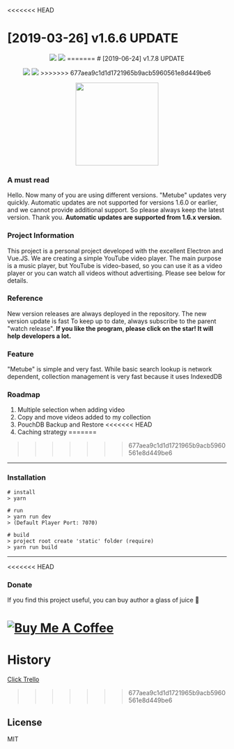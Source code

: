 <<<<<<< HEAD
# [2019-03-26] v1.6.6 UPDATE

<p align="center">
  <img src="https://i.imgur.com/URxMOdv.png" />
  <img src="https://i.imgur.com/vaQ453k.png" />
=======
# [2019-06-24] v1.7.8 UPDATE

<p align="center">
  <img src="https://i.imgur.com/RLjsRbR.png" />
  <img src="https://i.imgur.com/M5xVj4S.png" />
>>>>>>> 677aea9c1d1d1721965b9acb5960561e8d449be6
</p>

<p align="center">
  <img width="190" src="https://i.imgur.com/u8LTA5J.png">
</p>

### A must read
Hello.
Now many of you are using different versions. "Metube" updates very quickly. Automatic updates are not supported for versions 1.6.0 or earlier, and we cannot provide additional support. So please always keep the latest version. Thank you.
<strong>Automatic updates are supported from 1.6.x version.</strong>

### Project Information
This project is a personal project developed with the excellent Electron and Vue.JS.
We are creating a simple  YouTube video player. The main purpose is a music player, but YouTube is video-based, so you can use it as a video player or you can watch all videos without advertising. Please see below for details.

### Reference
New version releases are always deployed in the repository. The new version update is fast
To keep up to date, always subscribe to the parent "watch release".
<strong>If you like the program, please click on the star! It will help developers a lot.</strong>

### Feature
"Metube" is simple and very fast. While basic search lookup is network dependent, collection management is very fast because it uses IndexedDB

### Roadmap
1. Multiple selection when adding video
2. Copy and move videos added to my collection
3. PouchDB Backup and Restore
<<<<<<< HEAD
4. Caching strategy
=======
>>>>>>> 677aea9c1d1d1721965b9acb5960561e8d449be6
***

### Installation
```
# install
> yarn

# run
> yarn run dev
> (Default Player Port: 7070)

# build
> project root create 'static' folder (require)
> yarn run build
```

***

<<<<<<< HEAD
### Donate

If you find this project useful, you can buy author a glass of juice 🍹

<a href="https://www.buymeacoffee.com/vpe1XQ0Us" target="_blank"><img src="https://www.buymeacoffee.com/assets/img/custom_images/orange_img.png" alt="Buy Me A Coffee" style="height: auto !important;width: auto !important;" ></a>
=======
# History
[Click Trello](https://trello.com/b/qj4gO2br/metube)
>>>>>>> 677aea9c1d1d1721965b9acb5960561e8d449be6

## License
MIT
